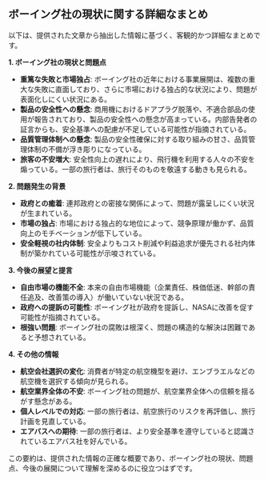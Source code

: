 ## ボーイング社の現状に関する詳細なまとめ

以下は、提供された文章から抽出した情報に基づく、客観的かつ詳細なまとめです。

**1. ボーイング社の現状と問題点**

*   **重篤な失敗と市場独占**: ボーイング社の近年における事業展開は、複数の重大な失敗に直面しており、さらに市場における独占的な状況により、問題が表面化しにくい状況にある。
*   **製品の安全性への懸念**: 商用機におけるドアプラグ脱落や、不適合部品の使用が報告されており、製品の安全性への懸念が高まっている。内部告発者の証言からも、安全基準への配慮が不足している可能性が指摘されている。
*   **品質管理体制への懸念**: 製品の安全性確保に対する取り組みの甘さ、品質管理体制の不備が浮き彫りになっている。
*   **旅客の不安増大**: 安全性向上の遅れにより、飛行機を利用する人々の不安を煽っている。一部の旅行者は、旅行そのものを敬遠する動きも見られる。

**2. 問題発生の背景**

*   **政府との癒着**: 連邦政府との密接な関係によって、問題が露呈しにくい状況が生まれている。
*   **市場の独占**: 市場における独占的な地位によって、競争原理が働かず、品質向上のモチベーションが低下している。
*   **安全軽視の社内体制**: 安全よりもコスト削減や利益追求が優先される社内体制が築かれている可能性が示唆されている。

**3. 今後の展望と提言**

*   **自由市場の機能不全**: 本来の自由市場機能（企業責任、株価低迷、幹部の責任追及、改善策の導入）が働いていない状況である。
*   **政府への提訴の可能性**: ボーイング社が政府を提訴し、NASAに改善を促す可能性が指摘されている。
*   **根強い問題**: ボーイング社の腐敗は根深く、問題の構造的な解決は困難であると予想されている。

**4. その他の情報**

*   **航空会社選択の変化**: 消費者が特定の航空機型を避け、エンブラエルなどの航空機を選択する傾向が見られる。
*   **航空業界全体の不安**: ボーイング社の問題が、航空業界全体への信頼を揺るがす懸念がある。
*   **個人レベルでの対応**: 一部の旅行者は、航空旅行のリスクを再評価し、旅行計画を見直している。
*   **エアバスへの期待**: 一部の旅行者は、より安全基準を遵守していると認識されているエアバス社を好んでいる。

この要約は、提供された情報の正確な概要であり、ボーイング社の現状、問題点、今後の展開について理解を深めるのに役立つはずです。